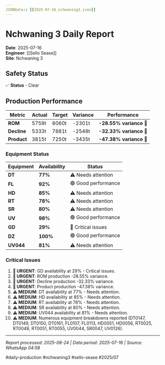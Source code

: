 ```yaml
---
JSONData:: [[2025-07-16_nchwaning3.json]]
---
```


# Nchwaning 3 Daily Report
**Date**: 2025-07-16  
**Engineer**: [[Sello Sease]]  
**Site**: Nchwaning 3  

## Safety Status
✅ **Status** - Clear

## Production Performance
| Metric | Actual | Target | Variance | Performance |
|--------|--------|--------|----------|-------------|
| **ROM** | 5759t | 8060t | -2301t | **-28.55% variance** 🔴 |
| **Decline** | 5333t | 7881t | -2548t | **-32.33% variance** 🔴 |
| **Product** | 3815t | 7250t | -3435t | **-47.38% variance** 🔴 |

### Equipment Status
| Equipment | Availability | Status |
|-----------|-------------|---------|
| **DT** | **77%** | ⚠️ Needs attention |
| **FL** | **92%** | 🟢 Good performance |
| **HD** | **85%** | ⚠️ Needs attention |
| **RT** | **78%** | ⚠️ Needs attention |
| **SR** | **80%** | ⚠️ Needs attention |
| **UV** | **98%** | 🟢 Good performance |
| **GD** | **29%** | 🔴 Critical issues |
| **DZ** | **100%** | 🟢 Good performance |
| **UV044** | **81%** | ⚠️ Needs attention |

### Critical Issues
1. **🔴 URGENT**: GD availability at 29% - Critical issues.
2. **🔴 URGENT**: ROM production -28.55% variance.
3. **🔴 URGENT**: Decline production -32.33% variance.
4. **🔴 URGENT**: Product production -47.38% variance.
5. **⚠️ MEDIUM**: DT availability at 77% - Needs attention.
6. **⚠️ MEDIUM**: HD availability at 85% - Needs attention.
7. **⚠️ MEDIUM**: RT availability at 78% - Needs attention.
8. **⚠️ MEDIUM**: SR availability at 80% - Needs attention.
9. **⚠️ MEDIUM**: UV044 availability at 81% - Needs attention.
10. **⚠️ MEDIUM**: Numerous equipment breakdowns reported (DT0147, DT0149, DT0150, DT0161, FL0107, FL0113, HD0051, HD0056, RT0025, RT0048, RT0051, RT0055, UV0044, SR0047, UV0126).

---
*Report processed: 2025-08-24 | Data period: 2025-07-16 | Source: WhatsApp 04:58*

#daily-production #nchwaning3 #sello-sease #2025/07
